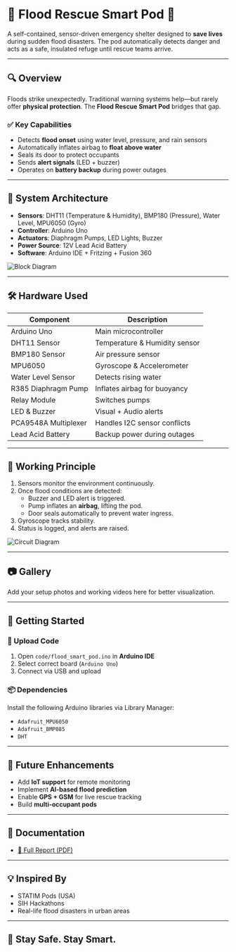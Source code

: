 # 🌊 Flood Rescue Smart Pod 🚨

A self-contained, sensor-driven emergency shelter designed to **save lives** during sudden flood disasters. The pod automatically detects danger and acts as a safe, insulated refuge until rescue teams arrive.

---

## 🔍 Overview

Floods strike unexpectedly. Traditional warning systems help—but rarely offer **physical protection**. The **Flood Rescue Smart Pod** bridges that gap.

### ✅ Key Capabilities

- Detects **flood onset** using water level, pressure, and rain sensors
- Automatically inflates airbag to **float above water**
- Seals its door to protect occupants
- Sends **alert signals** (LED + buzzer)
- Operates on **battery backup** during power outages

---

## 🧠 System Architecture

- **Sensors**: DHT11 (Temperature & Humidity), BMP180 (Pressure), Water Level, MPU6050 (Gyro)
- **Controller**: Arduino Uno
- **Actuators**: Diaphragm Pumps, LED Lights, Buzzer
- **Power Source**: 12V Lead Acid Battery
- **Software**: Arduino IDE + Fritzing + Fusion 360

![Block Diagram](documentation/block_diagram.png)

---

## 🛠️ Hardware Used

| Component              | Description                             |
|------------------------|-----------------------------------------|
| Arduino Uno            | Main microcontroller                    |
| DHT11 Sensor           | Temperature & Humidity sensor           |
| BMP180 Sensor          | Air pressure sensor                     |
| MPU6050                | Gyroscope & Accelerometer               |
| Water Level Sensor     | Detects rising water                    |
| R385 Diaphragm Pump    | Inflates airbag for buoyancy            |
| Relay Module           | Switches pumps                          |
| LED & Buzzer           | Visual + Audio alerts                   |
| PCA9548A Multiplexer   | Handles I2C sensor conflicts            |
| Lead Acid Battery      | Backup power during outages             |

---

## 🧪 Working Principle

1. Sensors monitor the environment continuously.
2. Once flood conditions are detected:
   - Buzzer and LED alert is triggered.
   - Pump inflates an **airbag**, lifting the pod.
   - Door seals automatically to prevent water ingress.
3. Gyroscope tracks stability.
4. Status is logged, and alerts are raised.

![Circuit Diagram](documentation/circuit_diagram.png)

---

## 📷 Gallery

Add your setup photos and working videos here for better visualization.

---

## 🚀 Getting Started

### 🔧 Upload Code

1. Open `code/flood_smart_pod.ino` in **Arduino IDE**
2. Select correct board (`Arduino Uno`)
3. Connect via USB and upload

### 📦 Dependencies

Install the following Arduino libraries via Library Manager:

- `Adafruit_MPU6050`
- `Adafruit_BMP085`
- `DHT`

---

## 📌 Future Enhancements

- Add **IoT support** for remote monitoring
- Implement **AI-based flood prediction**
- Enable **GPS + GSM** for live rescue tracking
- Build **multi-occupant pods**

---

## 📄 Documentation

- [📘 Full Report (PDF)](documentation/induction-25_report.pdf)

---

## 💡 Inspired By

- STATIM Pods (USA)
- SIH Hackathons
- Real-life flood disasters in urban areas

---

## 🛟 Stay Safe. Stay Smart.

